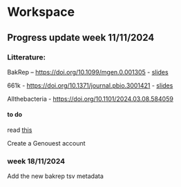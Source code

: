 # Workspace
## Progress update week 11/11/2024
### Litterature:
BakRep – https://doi.org/10.1099/mgen.0.001305 - [slides](https://docs.google.com/presentation/d/1N2KbT2aS4WPdf0QO515IXsvLDOi0kjBaDPA9ab5Ceqw/edit?usp=sharing)

661k - https://doi.org/10.1371/journal.pbio.3001421 - [slides]()

Allthebacteria - https://doi.org/10.1101/2024.03.08.584059

#### to do

read [this](https://doi.org/10.1186/s13059-016-0997-x)

Create a Genouest account
### week 18/11/2024
Add the new bakrep tsv metadata
